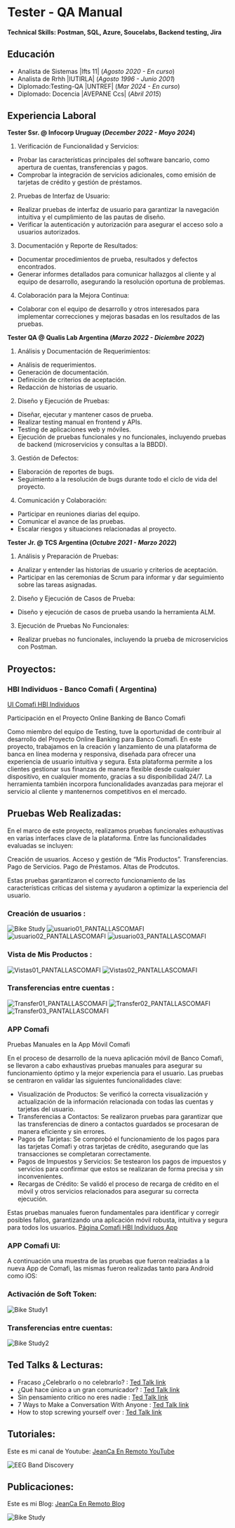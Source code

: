 # Tester - QA Manual

#### Technical Skills: Postman, SQL, Azure, Soucelabs, Backend testing, Jira

## Educación
- Analista de Sistemas |Ifts 11| (_Agosto 2020 - En curso_)
- Analista de Rrhh |IUTIRLA| (_Agosto 1996 - Junio 2001_)							       		
- Diplomado:Testing-QA |UNTREF| (_Mar 2024 - En curso_)
- Diplomado: Docencia |AVEPANE Ccs| (_Abril 2015_) 			        		

## Experiencia Laboral
**Tester Ssr. @ Infocorp Uruguay (_December 2022 - Mayo 2024_)**
1. Verificación de Funcionalidad y Servicios:
- Probar las características principales del software bancario, como apertura de cuentas, transferencias y pagos.
- Comprobar la integración de servicios adicionales, como emisión de tarjetas de crédito y gestión de préstamos.

2. Pruebas de Interfaz de Usuario:
- Realizar pruebas de interfaz de usuario para garantizar la navegación intuitiva y el cumplimiento de las pautas de diseño.
- Verificar la autenticación y autorización para asegurar el acceso solo a usuarios autorizados.

3. Documentación y Reporte de Resultados:
- Documentar procedimientos de prueba, resultados y defectos encontrados.
- Generar informes detallados para comunicar hallazgos al cliente y al equipo de desarrollo, asegurando la resolución oportuna de problemas.

4. Colaboración para la Mejora Continua:
- Colaborar con el equipo de desarrollo y otros interesados para implementar correcciones y mejoras basadas en los resultados de las pruebas.

**Tester QA @ Qualis Lab Argentina (_Marzo 2022 - Diciembre 2022_)**
1. Análisis y Documentación de Requerimientos:
- Análisis de requerimientos.
- Generación de documentación.
- Definición de criterios de aceptación.
- Redacción de historias de usuario.

2. Diseño y Ejecución de Pruebas:
- Diseñar, ejecutar y mantener casos de prueba.
- Realizar testing manual en frontend y APIs.
- Testing de aplicaciones web y móviles.
- Ejecución de pruebas funcionales y no funcionales, incluyendo pruebas de backend (microservicios y consultas a la BBDD).

3. Gestión de Defectos:
- Elaboración de reportes de bugs.
- Seguimiento a la resolución de bugs durante todo el ciclo de vida del proyecto.

4. Comunicación y Colaboración:
- Participar en reuniones diarias del equipo.
- Comunicar el avance de las pruebas.
- Escalar riesgos y situaciones relacionadas al proyecto.

**Tester Jr. @ TCS Argentina (_Octubre 2021 - Marzo 2022_)**
1. Análisis y Preparación de Pruebas:
- Analizar y entender las historias de usuario y criterios de aceptación.
- Participar en las ceremonias de Scrum para informar y dar seguimiento sobre las tareas asignadas.

2. Diseño y Ejecución de Casos de Prueba:
- Diseño y ejecución de casos de prueba usando la herramienta ALM.

3. Ejecución de Pruebas No Funcionales:
- Realizar pruebas no funcionales, incluyendo la prueba de microservicios con Postman.

## Proyectos:
### HBI Individuos - Banco Comafi ( Argentina)
[UI Comafi HBI Individuos](https://www.comafi.com.ar/atencion-cliente-individuos/tutoriales.aspx)

Participación en el Proyecto Online Banking de Banco Comafi

Como miembro del equipo de Testing, tuve la oportunidad de contribuir al desarrollo del Proyecto Online Banking para Banco Comafi. En este proyecto, trabajamos en la creación y lanzamiento de una plataforma de banca en línea moderna y responsiva, diseñada para ofrecer una experiencia de usuario intuitiva y segura. Esta plataforma permite a los clientes gestionar sus finanzas de manera flexible desde cualquier dispositivo, en cualquier momento, gracias a su disponibilidad 24/7. La herramienta también incorpora funcionalidades avanzadas para mejorar el servicio al cliente y mantenernos competitivos en el mercado.

## Pruebas Web Realizadas:

En el marco de este proyecto, realizamos pruebas funcionales exhaustivas en varias interfaces clave de la plataforma. Entre las funcionalidades evaluadas se incluyen:

Creación de usuarios.
Acceso y gestión de “Mis Productos”.
Transferencias.
Pago de Servicios.
Pago de Préstamos.
Altas de Prodcutos.

Estas pruebas garantizaron el correcto funcionamiento de las características críticas del sistema y ayudaron a optimizar la experiencia del usuario. 

### Creación de usuarios :
![Bike Study](/assets/img/bike_study.jpeg)
![usuario01_PANTALLASCOMAFI](/assets/img/usuario01_PANTALLASCOMAFI.jpeg)
![usuario02_PANTALLASCOMAFI](/assets/img/usuario02_PANTALLASCOMAFI.jpeg)
![usuario03_PANTALLASCOMAFI](/assets/img/usuario03_PANTALLASCOMAFI.jpeg)

### Vista de Mis Productos :
![Vistas01_PANTALLASCOMAFI](assets/img/Vistas01_PANTALLASCOMAFI.jpeg)
![Vistas02_PANTALLASCOMAFI](assets/img/Vistas02_PANTALLASCOMAFI.jpeg)

### Transferencias entre cuentas :
![Transfer01_PANTALLASCOMAFI](assets/img/Transfer01_PANTALLASCOMAFI.jpeg)
![Transfer02_PANTALLASCOMAFI](assets/img/Transfer02_PANTALLASCOMAFI.jpeg)
![Transfer03_PANTALLASCOMAFI](assets/img/Transfer03_PANTALLASCOMAFI.jpeg)

### APP Comafi
Pruebas Manuales en la App Móvil Comafi

En el proceso de desarrollo de la nueva aplicación móvil de Banco Comafi, se llevaron a cabo exhaustivas pruebas manuales para asegurar su funcionamiento óptimo y la mejor experiencia para el usuario. Las pruebas se centraron en validar las siguientes funcionalidades clave:

- Visualización de Productos: Se verificó la correcta visualización y actualización de la información relacionada con todas las cuentas y tarjetas del usuario.
- Transferencias a Contactos: Se realizaron pruebas para garantizar que las transferencias de dinero a contactos guardados se procesaran de manera eficiente y sin errores.
- Pagos de Tarjetas: Se comprobó el funcionamiento de los pagos para las tarjetas Comafi y otras tarjetas de crédito, asegurando que las transacciones se completaran correctamente.
- Pagos de Impuestos y Servicios: Se testearon los pagos de impuestos y servicios para confirmar que estos se realizaran de forma precisa y sin inconvenientes.
- Recargas de Crédito: Se validó el proceso de recarga de crédito en el móvil y otros servicios relacionados para asegurar su correcta ejecución.

Estas pruebas manuales fueron fundamentales para identificar y corregir posibles fallos, garantizando una aplicación móvil robusta, intuitiva y segura para todos los usuarios.
[Página Comafi HBI Individuos App](https://www.comafi.com.ar/atencion-cliente-individuos/tutoriales.aspx)

### APP Comafi UI: 
A continuación una muestra de las pruebas que fueron realziadas a la nueva App de Comafi, las mismas fueron realizadas tanto para Android como iOS:

### Activación de Soft Token:
![Bike Study1](/assets/img/bike_study1.jpeg)
### Transferencias entre cuentas:
![Bike Study2](/assets/img/bike_study2.jpeg)

## Ted Talks & Lecturas:
- Fracaso ¿Celebrarlo o no celebrarlo? :   [Ted Talk link ](https://youtu.be/fa4BtTAlqZk?si=EKwUHvz9BeIz9Jv6)
- ¿Qué hace único a un gran comunicador? : [Ted Talk link ](https://youtu.be/diz6S0LEvfA?si=69CG5Ovh7oRzx5Ms)
- Sin pensamiento critico no eres nadie :  [Ted Talk link ](https://youtu.be/WxC4RfTiOsM?si=BL1xBf9XOFLFRyfk)
- 7 Ways to Make a Conversation With Anyone : [Ted Talk link ](https://youtu.be/F4Zu5ZZAG7I?si=A7rqoD4BOV4DVgCS)
- How to stop screwing yourself over : [Ted Talk link ](https://youtu.be/Lp7E973zozc?si=BZNSrvieepsxLFpa)

## Tutoriales:
Este es mi canal de Youtube: [JeanCa En Remoto YouTube](https://www.youtube.com/feed/playlists)

![EEG Band Discovery](/assets/img/eeg_band_discovery.jpeg)

## Publicaciones:
Este es mi Blog: [JeanCa En Remoto Blog](https://jeancaenremoto.wordpress.com/)

![Bike Study](/assets/img/bike_study.jpeg)
